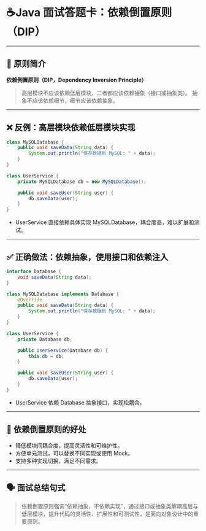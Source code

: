 # ☕Java 面试答题卡：依赖倒置原则（DIP）

------

## 🧠 原则简介

**依赖倒置原则（DIP，Dependency Inversion Principle）**

> 高层模块不应该依赖低层模块，二者都应该依赖抽象（接口或抽象类）。
>  抽象不应该依赖细节，细节应该依赖抽象。

------

## ❌ 反例：高层模块依赖低层模块实现

```java
class MySQLDatabase {
    public void saveData(String data) {
        System.out.println("保存数据到 MySQL: " + data);
    }
}

class UserService {
    private MySQLDatabase db = new MySQLDatabase();

    public void saveUser(String user) {
        db.saveData(user);
    }
}
```

- UserService 直接依赖具体实现 MySQLDatabase，耦合度高，难以扩展和测试。

------

## ✅ 正确做法：依赖抽象，使用接口和依赖注入

```java
interface Database {
    void saveData(String data);
}

class MySQLDatabase implements Database {
    @Override
    public void saveData(String data) {
        System.out.println("保存数据到 MySQL: " + data);
    }
}

class UserService {
    private Database db;

    public UserService(Database db) {
        this.db = db;
    }

    public void saveUser(String user) {
        db.saveData(user);
    }
}
```

- UserService 依赖 Database 抽象接口，实现松耦合。

------

## 🔗 依赖倒置原则的好处

- 降低模块间耦合度，提高灵活性和可维护性。
- 方便单元测试，可以替换不同实现或使用 Mock。
- 支持多种实现切换，满足不同需求。

------

## 🗣 面试总结句式

> 依赖倒置原则强调“依赖抽象，不依赖实现”，通过接口或抽象类解耦高层与低层模块，提升代码的灵活性、扩展性和可测试性，是面向对象设计中的重要原则。